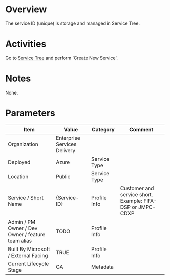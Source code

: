 # Overview
The service ID (unique) is storage and managed in Service Tree. 

# Activities
Go to [Service Tree](aka.ms/servicetree) and perform 'Create New Service'.

# Notes
None. 

# Parameters
|Item|Value|Category|Comment|
|---|---|---|---|
|Organization|Enterprise Services Delivery| | |
|Deployed|Azure|Service Type| |
|Location|Public|Service Type| |
|Service / Short Name|{Service-ID}|Profile Info|Customer and service short. Example: FIFA-DSP or JMPC-CDXP|
|Admin / PM Owner / Dev Owner / feature team alias|TODO|Profile Info| |
|Built By Microsoft / External Facing|TRUE|Profile Info| |
|Current Lifecycle Stage|GA|Metadata| |